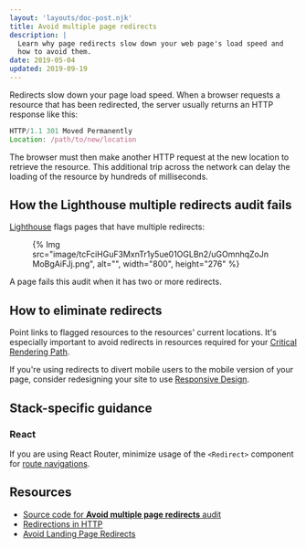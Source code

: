 ```yaml
---
layout: 'layouts/doc-post.njk'
title: Avoid multiple page redirects
description: |
  Learn why page redirects slow down your web page's load speed and
  how to avoid them.
date: 2019-05-04
updated: 2019-09-19
---
```


Redirects slow down your page load speed.
When a browser requests a resource that has been redirected,
the server usually returns an HTTP response like this:

```js
HTTP/1.1 301 Moved Permanently
Location: /path/to/new/location
```

The browser must then make another HTTP request at the new location
to retrieve the resource.
This additional trip across the network can delay the loading
of the resource by hundreds of milliseconds.

## How the Lighthouse multiple redirects audit fails

[Lighthouse](/docs/lighthouse/overview/)
flags pages that have multiple redirects:

<figure>
  {% Img src="image/tcFciHGuF3MxnTr1y5ue01OGLBn2/uGOmnhqZoJnMoBgAiFJj.png", alt="", width="800", height="276" %}
</figure>

A page fails this audit when it has two or more redirects.

## How to eliminate redirects

Point links to flagged resources
to the resources' current locations.
It's especially important to avoid redirects in resources
required for your [Critical Rendering Path](https://web.dev/articles/critical-rendering-path).

If you're using redirects to divert mobile users to the mobile version of your page,
consider redesigning your site to use
[Responsive Design](https://web.dev/articles/responsive-web-design-basics).

## Stack-specific guidance

### React

If you are using React Router, minimize usage of the `<Redirect>` component for
[route navigations](https://reacttraining.com/react-router/web/api/Redirect).

## Resources

- [Source code for **Avoid multiple page redirects** audit](https://github.com/GoogleChrome/lighthouse/blob/main/core/audits/redirects.js)
- [Redirections in HTTP](https://developer.mozilla.org/docs/Web/HTTP/Redirections)
- [Avoid Landing Page Redirects](https://developers.google.com/speed/docs/insights/AvoidRedirects)
